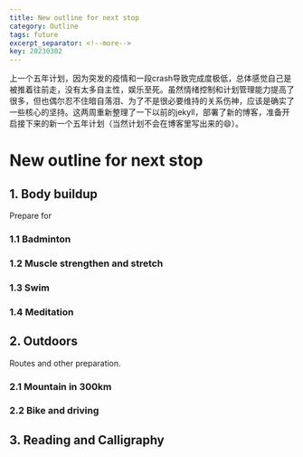 ```yaml
---
title: New outline for next stop
category: Outline
tags: future
excerpt_separator: <!--more-->
key: 20230302
---
```


上一个五年计划，因为突发的疫情和一段crash导致完成度极低，总体感觉自己是被推着往前走，没有太多自主性，娱乐至死。虽然情绪控制和计划管理能力提高了很多，但也偶尔忍不住暗自落泪、为了不是很必要维持的关系伤神，应该是确实了一些核心的坚持。这两周重新整理了一下以前的jekyll，部署了新的博客，准备开启接下来的新一个五年计划（当然计划不会在博客里写出来的😄）。

 <!--more-->

# New outline for next stop

## 1. Body buildup 

Prepare for 

### 1.1 Badminton
### 1.2 Muscle strengthen and stretch
### 1.3 Swim
### 1.4 Meditation

## 2. Outdoors
Routes and other preparation.

### 2.1 Mountain in 300km

### 2.2 Bike and driving


## 3. Reading and Calligraphy